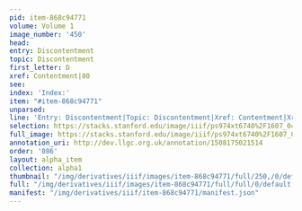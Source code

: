 ```yaml
---
pid: item-868c94771
volume: Volume 1
image_number: '450'
head: 
entry: Discontentment
topic: Discontentment
first_letter: D
xref: Contentment|80
see: 
index: 'Index:'
item: "#item-868c94771"
unparsed: 
line: 'Entry: Discontentment|Topic: Discontentment|Xref: Contentment|Xref: 80|Index:|#item-868c94771'
selection: https://stacks.stanford.edu/image/iiif/ps974xt6740%2F1607_0449/803,1466,2995,558/full/0/default.jpg
full_image: https://stacks.stanford.edu/image/iiif/ps974xt6740%2F1607_0449/full/full/0/default.jpg
annotation_uri: http://dev.llgc.org.uk/annotation/1508175021514
order: '086'
layout: alpha_item
collection: alpha1
thumbnail: "/img/derivatives/iiif/images/item-868c94771/full/250,/0/default.jpg"
full: "/img/derivatives/iiif/images/item-868c94771/full/full/0/default.jpg"
manifest: "/img/derivatives/iiif/item-868c94771/manifest.json"
---
```

